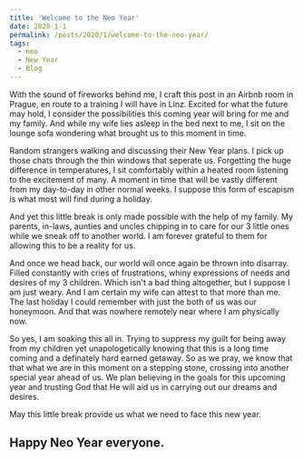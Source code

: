 ```yaml
---
title: 'Welcome to the Neo Year'
date: 2020-1-1
permalink: /posts/2020/1/welcome-to-the-neo-year/
tags:
  - neo
  - New Year
  - Blog
---
```


With the sound of fireworks behind me, I craft this post in an Airbnb room in Prague, en route to a training I will have in Linz.
Excited for what the future may hold, I consider the possibilities this coming year will bring for me and my family.
And while my wife lies asleep in the bed next to me, I sit on the lounge sofa wondering what brought us to this moment in time.

Random strangers walking and discussing their New Year plans. I pick up those chats through the thin windows that seperate us. 
Forgetting the huge difference in temperatures, I sit comfortably within a heated room listening to the excitement of many.
A moment in time that will be vastly different from my day-to-day in other normal weeks. I suppose this form of escapism is what most will find during a holiday.

And yet this little break is only made possible with the help of my family. My parents, in-laws, aunties and uncles chipping in to care for our 3 little ones while we sneak off to another world.
I am forever grateful to them for allowing this to be a reality for us.

And once we head back, our world will once again be thrown into disarray. Filled constantly with cries of frustrations, whiny expressions of needs and desires of my 3 children.
Which isn't a bad thing altogether, but I suppose I am just weary. And I am certain my wife can attest to that more than me.
The last holiday I could remember with just the both of us was our honeymoon. And that was nowhere remotely near where I am physically now.

So yes, I am soaking this all in. Trying to suppress my guilt for being away from my children yet unapologetically knowing that this is a long time coming and a definately hard earned getaway.
So as we pray, we know that that what we are in this moment on a stepping stone, crossing into another special year ahead of us.
We plan believing in the goals for this upcoming year and trusting God that He will aid us in carrying out our dreams and desires.

May this little break provide us what we need to face this new year.


Happy Neo Year everyone.
------